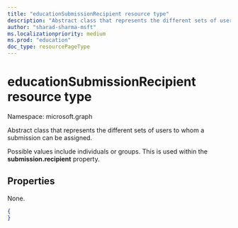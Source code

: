 ```yaml
---
title: "educationSubmissionRecipient resource type"
description: "Abstract class that represents the different sets of users to whom a submission can be assigned."
author: "sharad-sharma-msft"
ms.localizationpriority: medium
ms.prod: "education"
doc_type: resourcePageType
---
```


# educationSubmissionRecipient resource type

Namespace: microsoft.graph

Abstract class that represents the different sets of users to whom a submission can be assigned. 

Possible values include individuals or groups. This is used within the **submission.recipient** property.


## Properties
None.

<!-- {
  "blockType": "resource",
  "optionalProperties": [

  ],
  "@odata.type": "microsoft.graph.educationSubmissionRecipient"
}-->

```json
{
}
```

<!-- uuid: 8fcb5dbc-d5aa-4681-8e31-b001d5168d79
2015-10-25 14:57:30 UTC -->
<!--
{
  "type": "#page.annotation",
  "description": "educationSubmissionRecipient resource",
  "keywords": "",
  "section": "documentation",
  "tocPath": "",
  "suppressions": []
}
-->



